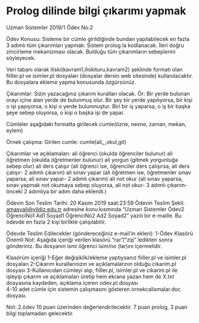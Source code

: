 # Prolog dilinde bilgi çıkarımı yapmak

Uzman Sistemler 2019/1
Ödev No:2

Ödev Konusu:
Sisteme bir cümle girildiğinde bundan yapılabilecek en fazla 3 adımlı tüm çıkarımları yapmak:
Sistem prolog la kodlanacak.
İleri doğru zincirleme mekanizması olacak.
Bulduğu tüm çıkarımların sebeplerini söyleyecek.

Veri tabanı olarak iliski(kavram1,iliskituru,kavram2) şeklinde formatı olan fiiller.pl ve isimler.pl dosyaları (dosyalar dersin web sitesinde) kullanılacaktır. Bu dosyalara ekleme yapma konusunda özgürsünüz.

Çıkarımlar:
Sizin yazacağınız çıkarım kuralları olacak.
Ör: 
Bir yerde bulunan orayı içine alan yerde de bulunmuş olur.
Bir şey bir yerde yapılıyorsa, bir kişi o işi yapıyorsa, o kişi o yerde bulunmuştur.
Biri bir iş yaparsa, o iş bir başka şeye sebep oluyorsa, o kişi o başka işi de yapar.

Cümleler aşağıdaki formatta girilecek
cumle(özne, nesne, zaman, mekan, eylem)

Örnek çalışma:
Girilen cumle:
cumle(ali,_,_,okul,git)

Çıkarımlar ve açıklamaları:
ali öğrenci (okulda öğrenciler bulunur)
ali öğretmen (okulda öğretmenler bulunur)
ali yorgun (gitmek yorgunluğa sebep olur)
ali ders çalışır (ali öğrenci ise, öğrenciler ders çalışırsa, ali ders çalışır- 2 adımlı çıkarım)
ali sınav yapar (ali öğretmen ise, öğretmenler sınav yaparsa, ali sınav yapar- 2 adımlı çıkarım)
ali not okur (ali sınav yaparsa, sınav yapmak not okumaya sebep oluyorsa, ali not okur- 3 adımlı çıkarım- önceki 2 adımlıya bir adım daha eklendi.)

Ödevin Son Teslim Tarihi: 20 Kasım 2019 saat:23:59
Ödevin Teslim Şekli: amasyali@yildiz.edu.tr adresine konu kısmında 
“Uzman Sistemler Ödev2 ÖğrenciNo1 Ad1 Soyad1 ÖğrenciNo2 Ad2 Soyad2” yazılı bir e-maille. 
Bu ödevde en fazla 2 kişi birlikte çalışılabilir.

Ödevde Teslim Edilecekler (göndereceğiniz e-mail’in ekleri): 
1-Ödev Klasörü
Önemli Not: Aşağıda içeriği verilen klasörü “rar”/”zip” ledikten sonra gönderiniz. Bu dosyanın ismi öğrenci isim/no (lar)ını içermelidir. 

Klasörüm içeriği
1-Eğer değişiklik/ekleme yaptıysanız fiiller.pl ve isimler.pl dosyaları 
2-Çıkarım kurallarınızın ve açıklamalarının olduğu cikarim.pl dosyası
3-Kullanıcıdan cümleyi alıp, fiiller.pl, isimler.pl ve cikarim.pl ile işleyip çıkarım ve açıklamaları üretip hem ekrana yazan hem de X.txt dosyasına kaydeden, açıklama içeren odev.pl dosyası  
4-10 adet cümle için sistemin çalışmasını gösteren ornekcalismalar.doc dosyası.

Not: 2.ödev 10 puan üzerinden değerlendirilecektir. 7 puan prolog, 3 puan bilgi toplamadan gelecektir.
